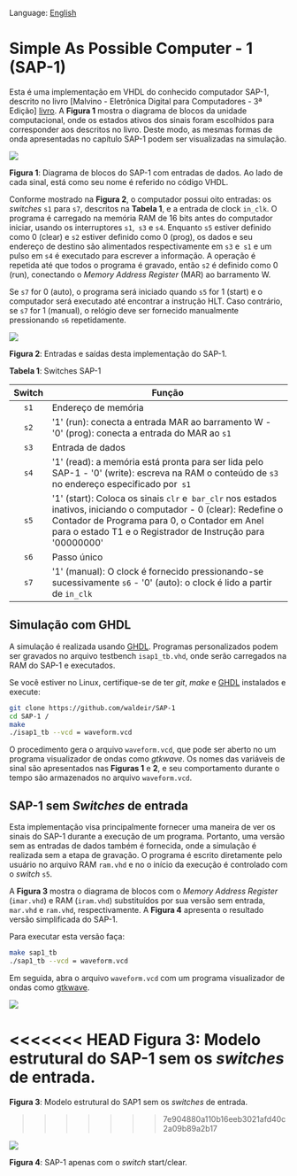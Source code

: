 Language: [English](https://github.com/waldeir/SAP-1)

# Simple As Possible Computer - 1 (SAP-1)

Esta é uma implementação em VHDL do conhecido computador SAP-1, descrito no
livro [Malvino - Eletrônica Digital para Computadores - 3ª Edição] [livro]. A
**Figura 1** mostra o diagrama de blocos da unidade computacional, onde os
estados ativos dos sinais foram escolhidos para corresponder aos descritos no
livro. Deste modo, as mesmas formas de onda apresentadas no capítulo SAP-1
podem ser visualizadas na simulação.


![](images/isap1_block_diagram.png)

**Figura 1**: Diagrama de blocos do SAP-1 com entradas de dados.  Ao lado de
cada sinal, está como seu nome é referido no código VHDL.

Conforme mostrado na **Figura 2**, o computador possui oito entradas: os
*switches* `s1` para `s7`, descritos na **Tabela 1**, e a entrada de clock `in_clk`. O programa
é carregado na memória RAM de 16 bits antes do computador iniciar, usando
os interruptores `s1`,` s3` e `s4`. Enquanto `s5` estiver definido como 0
(clear) e `s2` estiver definido como 0 (prog), os dados e seu endereço de
destino são alimentados respectivamente em `s3` e` s1` e um pulso em `s4` é
executado para escrever a informação. A operação é repetida até que todos o
programa é gravado, então `s2` é definido como 0 (run), conectando o 
*Memory Address Register* (MAR) ao barramento W.

Se `s7` for 0 (auto), o programa será iniciado quando `s5` for 1
(start) e o computador será executado até encontrar a instrução HLT. Caso
contrário, se `s7` for 1 (manual), o relógio deve ser fornecido manualmente
pressionando `s6` repetidamente.


![](images/isap1_top_level.png)

**Figura 2**: Entradas e saídas desta implementação do SAP-1.

**Tabela 1**: Switches SAP-1

| Switch | Função |
|:-------------:| --------------- |
| `s1` | Endereço de memória |
| `s2` |'1' (run): conecta a entrada MAR ao barramento W - '0' (prog): conecta a entrada do MAR ao `s1` |
| `s3` | Entrada de dados |
| `s4` | '1' (read): a memória está pronta para ser lida pelo SAP-1 - '0' (write): escreva na RAM o conteúdo de `s3` no endereço especificado por` s1` |
| `s5` | '1' (start): Coloca os sinais `clr` e` bar_clr` nos estados inativos, iniciando o computador - 0 (clear): Redefine o Contador de Programa para 0, o Contador em Anel  para o estado T1 e o Registrador de Instrução para '00000000' |
| `s6` | Passo único |
| `s7` | '1' (manual): O clock é fornecido pressionando-se sucessivamente `s6` - '0' (auto): o clock é lido a partir de `in_clk` |




## Simulação com GHDL

A simulação é realizada usando [GHDL][ghdl].  Programas personalizados podem
ser gravados no arquivo testbench `isap1_tb.vhd`, onde serão carregados na RAM
do SAP-1 e executados.

Se você estiver no Linux, certifique-se de ter *git*, *make* e [GHDL][ghdl]
instalados e execute:

```bash
git clone https://github.com/waldeir/SAP-1
cd SAP-1 /
make
./isap1_tb --vcd = waveform.vcd
```

O procedimento gera o arquivo `waveform.vcd`, que pode ser aberto no
um programa visualizador de ondas como *gtkwave*. Os nomes das variáveis de sinal são apresentados nas 
**Figuras 1** e **2**, e seu comportamento durante o tempo são armazenados no arquivo
`waveform.vcd`.


## SAP-1 sem *Switches* de entrada

Esta implementação visa principalmente fornecer uma maneira de ver os sinais do
SAP-1 durante a execução de um programa. Portanto, uma versão sem as entradas
de dados também é fornecida, onde a simulação é realizada sem a etapa de
gravação. O programa é escrito diretamente pelo usuário no arquivo RAM
`ram.vhd` e no o início da execução é controlado com o *switch* `s5`.

A **Figura 3** mostra o diagrama de blocos com o *Memory Address Register*
(`imar.vhd`) e RAM (`iram.vhd`) substituídos por sua versão sem entrada,
`mar.vhd` e `ram.vhd`, respectivamente. A **Figura 4** apresenta o resultado
versão simplificada do SAP-1.

Para executar esta versão faça:

```bash
make sap1_tb
./sap1_tb --vcd = waveform.vcd
``` 

Em seguida, abra o arquivo `waveform.vcd` com um programa visualizador de ondas como [gtkwave][gtkwave].


![](images/block_diagram_sap1.png)

<<<<<<< HEAD
**Figura 3**: Modelo estrutural do SAP-1 sem os *switches* de entrada.
=======
**Figura 3**: Modelo estrutural do SAP1 sem os *switches* de entrada.
>>>>>>> 7e904880a110b16eeb3021afd40c2a09b89a2b17

![](images/sap1_top_level.png)

**Figura 4**: SAP-1 apenas com o *switch* start/clear.

[gtkwave]:http://gtkwave.sourceforge.net/ "Visualizador de ondas"

[livro]:https://www.amazon.com/Digital-Computer-Electronics-Albert-Malvino/dp/0028005945 "https://www.amazon.com/Digital-Computer-Electronics-Albert-Malvino/dp/ 0028005945 "

[ghdl]:http://ghdl.free.fr/ "simulador VHDL"


